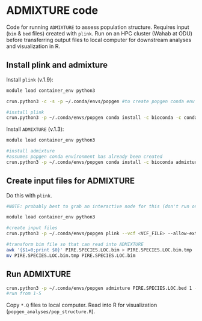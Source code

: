 # ADMIXTURE code

Code for running `ADMIXTURE` to assess population structure. Requires input (`bim` & `bed` files) created with `plink`. Run on an HPC cluster (Wahab at ODU) before transferring output files to local computer for downstream analyses and visualization in R.

## Install plink and admixture

Install `plink` (v.1.9):

```sh
module load container_env python3

crun.python3 -c -s -p ~/.conda/envs/popgen #to create popgen conda env --> only need to do this once

#install plink
crun.python3 -p ~/.conda/envs/popgen conda install -c bioconda -c conda-forge plink
```

Install `ADMIXTURE` (v.1.3): 

```sh
module load container_env python3

#install admixture
#assumes popgen conda environment has already been created
crun.python3 -p ~/.conda/envs/popgen conda install -c bioconda admixture
```

## Create input files for ADMIXTURE

Do this with `plink`.

```sh
#NOTE: probably best to grab an interactive node for this (don't run on log-in node).

module load container_env python3

#create input files
crun.python3 -p ~/.conda/envs/popgen plink --vcf <VCF_FILE> --allow-extra-chr --make-bed --out <PIRE.SPECIES.LOC>

#transform bim file so that can read into ADMIXTURE
awk '{$1=0;print $0}' PIRE.SPECIES.LOC.bim > PIRE.SPECIES.LOC.bim.tmp
mv PIRE.SPECIES.LOC.bim.tmp PIRE.SPECIES.LOC.bim
```

## Run ADMIXTURE

```sh
crun.python3 -p ~/.conda/envs/popgen admixture PIRE.SPECIES.LOC.bed 1 --cv > PIRE.SPECIES.LOC.log1.out
#run from 1-5
```

Copy `*.Q` files to local computer. Read into R for visualization (`popgen_analyses/pop_structure.R`).
